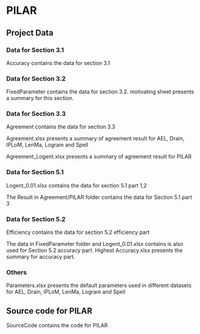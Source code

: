 # PILAR

## Project Data

### Data for Section 3.1

Accuracy contains the data for section 3.1

### Data for Section 3.2

FixedParameter contains the data for section 3.2. motivating sheet presents a summary for this section.

### Data for Section 3.3

Agreement contains the data for section 3.3

Agreement.xlsx presents a summary of agreement result for AEL, Drain, IPLoM, LenMa, Logram and Spell

Agreement_Logent.xlsx presents a summary of agreement result for PILAR

### Data for Section 5.1

Logent_0.01.xlsx contains the data for section 5.1 part 1,2

The Result in Agreement/PILAR folder contains the data for Section 5.1 part 3

### Data for Section 5.2

Efficiency contains the data for section 5.2 efficiency part

The data in FixedParameter folder and Logent_0.01.xlsx contains is also used for Section 5.2 accuracy part. Highest Accuracy.xlsx presents the summary for accuracy part.

### Others

Parameters.xlsx presents the default parameters used in different datasets for AEL, Drain, IPLoM, LenMa, Logram and Spell

## Source code for PILAR

SourceCode contains the code for PILAR <br />
